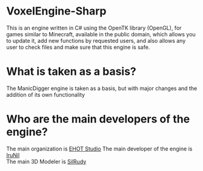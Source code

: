 # VoxelEngine-Sharp
This is an engine written in C# using the OpenTK library (OpenGL), for games similar to Minecraft, available in the public domain, which allows you to update it, add new functions by requested users, and also allows any user to check files and make sure that this engine is safe.

# What is taken as a basis?
The ManicDigger engine is taken as a basis, but with major changes and the addition of its own functionality

# Who are the main developers of the engine?
The main organization is [EHOT Studio](https://github.com/EHOT-Studio)
The main developer of the engine is [IruNil](https://github.com/IruNil6)<br/>
The main 3D Modeler is [SilRudy](https://sketchfab.com/SilRudy/models)
